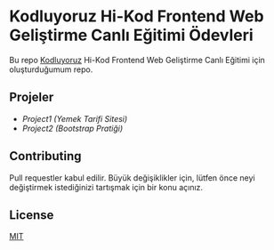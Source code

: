 # Kodluyoruz Hi-Kod Frontend Web Geliştirme Canlı Eğitimi Ödevleri



Bu repo [Kodluyoruz](https://www.kodluyoruz.org) Hi-Kod Frontend Web Geliştirme Canlı Eğitimi için oluşturduğumum repo. 


## Projeler

* _Project1 (Yemek Tarifi Sitesi)_
* _Project2 (Bootstrap Pratiği)_



## Contributing
Pull requestler kabul edilir. Büyük değişiklikler için, lütfen önce neyi değiştirmek istediğinizi tartışmak için bir konu açınız.


## License
[MIT](https://choosealicense.com/licenses/mit/)
